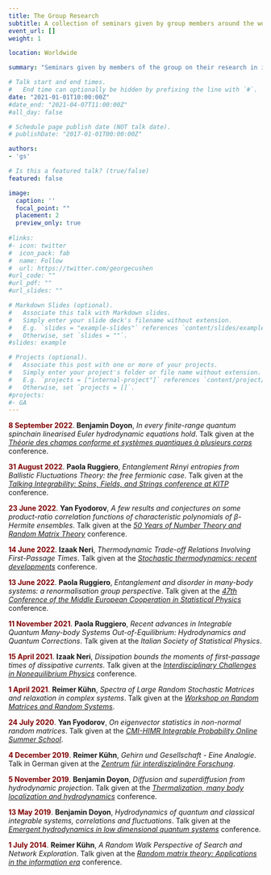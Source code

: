 ```yaml
---
title: The Group Research
subtitle: A collection of seminars given by group members around the world
event_url: []
weight: 1

location: Worldwide

summary: "Seminars given by members of the group on their research in institutions and events around the world."

# Talk start and end times.
#   End time can optionally be hidden by prefixing the line with `#`.
date: "2021-01-01T10:00:00Z"
#date_end: "2021-04-07T11:00:00Z"
#all_day: false

# Schedule page publish date (NOT talk date).
# publishDate: "2017-01-01T00:00:00Z"

authors:
- 'gs'

# Is this a featured talk? (true/false)
featured: false

image:
  caption: ''
  focal_point: ""
  placement: 2
  preview_only: true
  
#links:
#- icon: twitter
#  icon_pack: fab
#  name: Follow
#  url: https://twitter.com/georgecushen
#url_code: ""
#url_pdf: ""
#url_slides: ""

# Markdown Slides (optional).
#   Associate this talk with Markdown slides.
#   Simply enter your slide deck's filename without extension.
#   E.g. `slides = "example-slides"` references `content/slides/example-slides.md`.
#   Otherwise, set `slides = ""`.
#slides: example

# Projects (optional).
#   Associate this post with one or more of your projects.
#   Simply enter your project's folder or file name without extension.
#   E.g. `projects = ["internal-project"]` references `content/project/deep-learning/index.md`.
#   Otherwise, set `projects = []`.
#projects:
#- GA
---
```

<script defer src="/static/fontawesome/fontawesome-all.js"></script>

<a class="btn btn-primary btn-sm" href="https://www.youtube.com/watch?v=nwaQxr3ymwQ" role="button"> <i class="fab fa-youtube"></i> </a> <span style="color:Maroon">**8 September 2022**</span>\. **Benjamin Doyon**, *In every finite-range quantum spinchain linearised Euler hydrodynamic equations hold*. Talk given at the [*Théorie des champs conforme et systèmes quantiques à plusieurs corps*](http://www.crm.umontreal.ca/2022/Conformal22/index.php) conference.

<a class="btn btn-primary btn-sm" href="https://www.youtube.com/watch?v=6E8pvgu8ICY" role="button"> <i class="fab fa-youtube"></i> </a> <span style="color:Maroon">**31 August 2022**</span>\. **Paola Ruggiero**, *Entanglement Rényi entropies from Ballistic Fluctuations Theory: the free fermionic case*. Talk given at the [*Talking Integrability: Spins, Fields, and Strings conference at KITP*](https://www.kitp.ucsb.edu/activities/integrable-c22) conference.

<a class="btn btn-primary btn-sm" href="https://www.youtube.com/watch?v=6E8pvgu8ICY" role="button"> <i class="fab fa-youtube"></i> </a> <span style="color:Maroon">**23 June 2022**</span>\. **Yan Fyodorov**, *A few results and conjectures on some product-ratio correlation functions of characteristic polynomials of β-Hermite ensembles*. Talk given at the [*50 Years of Number Theory and Random Matrix Theory*](https://www.ias.edu/math/events/50yntrmt) conference.

<a class="btn btn-primary btn-sm" href="https://www.youtube.com/watch?v=6E8pvgu8ICY" role="button"> <i class="fab fa-youtube"></i> </a> <span style="color:Maroon">**14 June 2022**</span>\. **Izaak Neri**, *Thermodynamic Trade-off Relations Involving First-Passage Times*. Talk given at the [*Stochastic thermodynamics: recent developments*](https://www.icts.res.in/discussion-meeting/strd) conference.

<a class="btn btn-primary btn-sm" href="https://www.youtube.com/watch?v=6E8pvgu8ICY" role="button"> <i class="fab fa-youtube"></i> </a> <span style="color:Maroon">**13 June 2022**</span>\. **Paola Ruggiero**, *Entanglement and disorder in many-body systems: a renormalisation group perspective*. Talk given at the [*47th Conference of the Middle European Cooperation in Statistical Physics*](https://meco47.sciencesconf.org/) conference.

<a class="btn btn-primary btn-sm" href="https://www.youtube.com/watch?v=n3uysPHn3_0" role="button"> <i class="fab fa-youtube"></i> </a> <span style="color:Maroon">**11 November 2021**</span>\. **Paola Ruggiero**, *Recent advances in Integrable Quantum Many-body Systems Out-of-Equilibrium: Hydrodynamics and Quantum Corrections*. Talk given at the *Italian Society of Statistical Physics*.

<a class="btn btn-primary btn-sm" href="https://www.youtube.com/watch?v=etZI4oHAcLo" role="button"> <i class="fab fa-youtube"></i> </a> <span style="color:Maroon">**15 April 2021**</span>\. **Izaak Neri**, *Dissipation bounds the moments of first-passage times of dissipative currents*. Talk given at the [*Interdisciplinary Challenges in Nonequilibrium Physics*](https://www.esi.ac.at/events/e412/) conference.

<a class="btn btn-primary btn-sm" href="https://www.youtube.com/watch?v=LH9JitDAhF4" role="button"> <i class="fab fa-youtube"></i> </a> <span style="color:Maroon">**1 April 2021**</span>\. **Reimer Kühn**, *Spectra of Large Random Stochastic Matrices and relaxation in complex systems*. Talk given at the [*Workshop on Random Matrices and Random Systems*](https://www.ias.edu/math/wrmrs/agenda).

<a class="btn btn-primary btn-sm" href="https://www.youtube.com/watch?v=3OOK651z8jc" role="button"> <i class="fab fa-youtube"></i> </a> <span style="color:Maroon">**24 July 2020**</span>\. **Yan Fyodorov**, *On eigenvector statistics in non-normal random matrices*. Talk given at the [*CMI-HIMR Integrable Probability Online Summer School*](https://web-eur.cvent.com/event/44bdce4a-9414-4c7f-928f-4ea3e4985835/summary?rp=00000000-0000-0000-0000-000000000000).

<a class="btn btn-primary btn-sm" href="https://www.youtube.com/watch?v=AkK582eLwJ4" role="button"> <i class="fab fa-youtube"></i> </a> <span style="color:Maroon">**4 December 2019**</span>\. **Reimer Kühn**, *Gehirn und Gesellschaft - Eine Analogie*. Talk in German given at the [*Zentrum für interdisziplinäre Forschung*](https://www.uni-bielefeld.de/(de)/ZiF/OeV/2019/12-04-Kuehn.html).

<a class="btn btn-primary btn-sm" href="https://www.youtube.com/watch?v=tCr0YekLvXg" role="button"> <i class="fab fa-youtube"></i> </a> <span style="color:Maroon">**5 November 2019**</span>\. **Benjamin Doyon**, *Diffusion and superdiffusion from hydrodynamic projection*. Talk given at the [*Thermalization, many body localization and hydrodynamics*](https://www.icts.res.in/program/hydrodynamics2019) conference.

<a class="btn btn-primary btn-sm" href="https://www.youtube.com/watch?v=nRN080X85Ec" role="button"> <i class="fab fa-youtube"></i> </a><span style="color:Maroon"> **13 May 2019**</span>\. **Benjamin Doyon**, *Hydrodynamics of quantum and classical integrable systems, correlations and fluctuations*. Talk given at the [*Emergent hydrodynamics in low dimensional quantum systems*](https://iip.ufrn.br/eventsdetail.php?inf=%3D%3DQTUFFM) conference.

<a class="btn btn-primary btn-sm" href="https://www.youtube.com/watch?v=bcdm_it5yfM" role="button"> <i class="fab fa-youtube"></i> </a><span style="color:Maroon"> **1 July 2014**</span>\. **Reimer Kühn**, *A Random Walk Perspective of Search and Network Exploration*. Talk given at the [*Random matrix theory: Applications in the information era*](cs.if.uj.edu.pl/matrix) conference.
